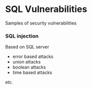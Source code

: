 # SQL Vulnerabilities
Samples of security vulnerabilities

### SQL injection
Based on SQL server

- error based attacks
- union attacks
- boolean attacks
- time based attacks

etc.
